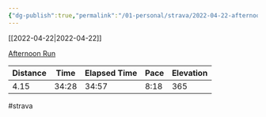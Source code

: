 ```yaml
---
{"dg-publish":true,"permalink":"/01-personal/strava/2022-04-22-afternoon-run/"}
---
```



[[2022-04-22\|2022-04-22]]

[Afternoon Run](https://www.strava.com/activities/7024940733)

| Distance | Time  | Elapsed Time | Pace | Elevation |
| -------- | ----- | ------------ | ---- | --------- |
| 4.15     | 34:28 | 34:57        | 8:18 | 365       |




#strava
